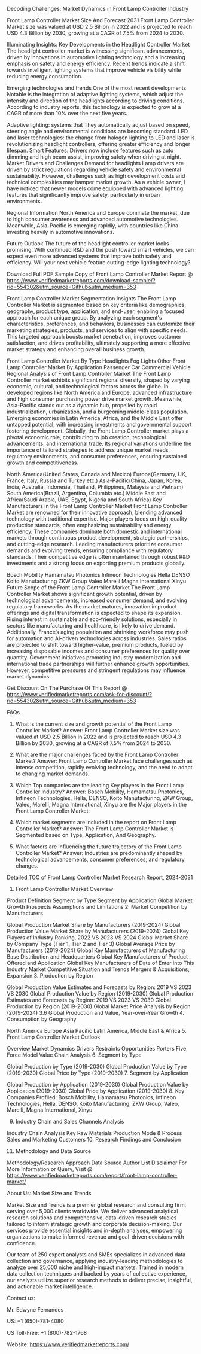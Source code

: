 Decoding Challenges: Market Dynamics in Front Lamp Controller Industry


Front Lamp Controller Market Size And Forecast 2031
Front Lamp Controller Market size was valued at USD 2.5 Billion in 2022 and is projected to reach USD 4.3 Billion by 2030, growing at a CAGR of 7.5% from 2024 to 2030.

Illuminating Insights: Key Developments in the Headlight Controller Market
The headlight controller market is witnessing significant advancements, driven by innovations in automotive lighting technology and a increasing emphasis on safety and energy efficiency. Recent trends indicate a shift towards intelligent lighting systems that improve vehicle visibility while reducing energy consumption.

Emerging technologies and trends
One of the most recent developments Notable is the integration of adaptive lighting systems, which adjust the intensity and direction of the headlights according to driving conditions. According to industry reports, this technology is expected to grow at a CAGR of more than 10% over the next five years.

Adaptive lighting: systems that They automatically adjust based on speed, steering angle and environmental conditions are becoming standard.
LED and laser technologies: the change from halogen lighting to LED and laser is revolutionizing headlight controllers, offering greater efficiency and longer lifespan.
Smart Features: Drivers now include features such as auto dimming and high beam assist, improving safety when driving at night.
Market Drivers and Challenges
Demand for headlights Lamp drivers are driven by strict regulations regarding vehicle safety and environmental sustainability. However, challenges such as high development costs and technical complexities may hamper market growth. As a vehicle owner, I have noticed that newer models come equipped with advanced lighting features that significantly improve safety, particularly in urban environments.

Regional Information
North America and Europe dominate the market, due to high consumer awareness and advanced automotive technologies. Meanwhile, Asia-Pacific is emerging rapidly, with countries like China investing heavily in automotive innovations.

Future Outlook
The future of the headlight controller market looks promising. With continued R&D and the push toward smart vehicles, we can expect even more advanced systems that improve both safety and efficiency. Will your next vehicle feature cutting-edge lighting technology?

Download Full PDF Sample Copy of Front Lamp Controller Market Report @ https://www.verifiedmarketreports.com/download-sample/?rid=554302&utm_source=Github&utm_medium=353

Front Lamp Controller Market Segmentation Insights
The Front Lamp Controller Market is segmented based on key criteria like demographics, geography, product type, application, and end-user, enabling a focused approach for each unique group. By analyzing each segment's characteristics, preferences, and behaviors, businesses can customize their marketing strategies, products, and services to align with specific needs. This targeted approach boosts market penetration, improves customer satisfaction, and drives profitability, ultimately supporting a more effective market strategy and enhancing overall business growth.

Front Lamp Controller Market By Type
Headlights
Fog Lights
Other
Front Lamp Controller Market By Application
Passenger Car
Commercial Vehicle
Regional Analysis of Front Lamp Controller Market
The Front Lamp Controller market exhibits significant regional diversity, shaped by varying economic, cultural, and technological factors across the globe. In developed regions like North America and Europe, advanced infrastructure and high consumer purchasing power drive market growth. Meanwhile, Asia-Pacific stands out as a dynamic hub, propelled by rapid industrialization, urbanization, and a burgeoning middle-class population. Emerging economies in Latin America, Africa, and the Middle East offer untapped potential, with increasing investments and governmental support fostering development. Globally, the Front Lamp Controller market plays a pivotal economic role, contributing to job creation, technological advancements, and international trade. Its regional variations underline the importance of tailored strategies to address unique market needs, regulatory environments, and consumer preferences, ensuring sustained growth and competitiveness.

North America(United States, Canada and Mexico)
Europe(Germany, UK, France, Italy, Russia and Turkey etc.)
Asia-Pacific(China, Japan, Korea, India, Australia, Indonesia, Thailand, Philippines, Malaysia and Vietnam)
South America(Brazil, Argentina, Columbia etc.)
Middle East and Africa(Saudi Arabia, UAE, Egypt, Nigeria and South Africa)
Key Manufacturers in the Front Lamp Controller Market
Front Lamp Controller Market are renowned for their innovative approach, blending advanced technology with traditional expertise. Major players focus on high-quality production standards, often emphasizing sustainability and energy efficiency. These companies dominate both domestic and international markets through continuous product development, strategic partnerships, and cutting-edge research. Leading manufacturers prioritize consumer demands and evolving trends, ensuring compliance with regulatory standards. Their competitive edge is often maintained through robust R&D investments and a strong focus on exporting premium products globally.

Bosch Mobility
Hamamatsu Photonics
Infineon Technologies
Hella
DENSO
Koito Manufacturing
ZKW Group
Valeo
Marelli
Magna International
Xinyu
Future Scope of the Front Lamp Controller Market
The Front Lamp Controller Market shows significant growth potential, driven by technological advancements, increased consumer demand, and evolving regulatory frameworks. As the market matures, innovation in product offerings and digital transformation is expected to shape its expansion. Rising interest in sustainable and eco-friendly solutions, especially in sectors like manufacturing and healthcare, is likely to drive demand. Additionally, France’s aging population and shrinking workforce may push for automation and AI-driven technologies across industries. Sales ratios are projected to shift toward higher-value, premium products, fueled by increasing disposable incomes and consumer preferences for quality over quantity. Government initiatives promoting industry modernization and international trade partnerships will further enhance growth opportunities. However, competitive pressures and stringent regulations may influence market dynamics.

Get Discount On The Purchase Of This Report @ https://www.verifiedmarketreports.com/ask-for-discount/?rid=554302&utm_source=Github&utm_medium=353

FAQs
1. What is the current size and growth potential of the Front Lamp Controller Market?
Answer: Front Lamp Controller Market size was valued at USD 2.5 Billion in 2022 and is projected to reach USD 4.3 Billion by 2030, growing at a CAGR of 7.5% from 2024 to 2030.

2. What are the major challenges faced by the Front Lamp Controller Market?
Answer: Front Lamp Controller Market face challenges such as intense competition, rapidly evolving technology, and the need to adapt to changing market demands.

3. Which Top companies are the leading Key players in the Front Lamp Controller Industry?
Answer: Bosch Mobility, Hamamatsu Photonics, Infineon Technologies, Hella, DENSO, Koito Manufacturing, ZKW Group, Valeo, Marelli, Magna International, Xinyu are the Major players in the Front Lamp Controller Market.

4. Which market segments are included in the report on Front Lamp Controller Market?
Answer: The Front Lamp Controller Market is Segmented based on Type, Application, And Geography.

5. What factors are influencing the future trajectory of the Front Lamp Controller Market?
Answer: Industries are predominantly shaped by technological advancements, consumer preferences, and regulatory changes.

Detailed TOC of Front Lamp Controller Market Research Report, 2024-2031
1. Front Lamp Controller Market Overview

Product Definition
Segment by Type
Segment by Application
Global Market Growth Prospects
Assumptions and Limitations
2. Market Competition by Manufacturers

Global Production Market Share by Manufacturers (2019-2024)
Global Production Value Market Share by Manufacturers (2019-2024)
Global Key Players of Industry Ranking, 2022 VS 2023 VS 2024
Global Market Share by Company Type (Tier 1, Tier 2 and Tier 3)
Global Average Price by Manufacturers (2019-2024)
Global Key Manufacturers of Manufacturing Base Distribution and Headquarters
Global Key Manufacturers of Product Offered and Application
Global Key Manufacturers of Date of Enter into This Industry
Market Competitive Situation and Trends
Mergers & Acquisitions, Expansion
3. Production by Region

Global Production Value Estimates and Forecasts by Region: 2019 VS 2023 VS 2030
Global Production Value by Region (2019-2030)
Global Production Estimates and Forecasts by Region: 2019 VS 2023 VS 2030
Global Production by Region (2019-2030)
Global Market Price Analysis by Region (2019-2024) 3.6 Global Production and Value, Year-over-Year Growth
4. Consumption by Geography

North America
Europe
Asia Pacific
Latin America, Middle East & Africa
5. Front Lamp Controller Market Outlook

Overview
Market Dynamics
Drivers
Restraints
Opportunities
Porters Five Force Model
Value Chain Analysis 
6. Segment by Type

Global Production by Type (2019-2030)
Global Production Value by Type (2019-2030)
Global Price by Type (2019-2030)
7. Segment by Application

Global Production by Application (2019-2030)
Global Production Value by Application (2019-2030)
Global Price by Application (2019-2030)
8. Key Companies Profiled: Bosch Mobility, Hamamatsu Photonics, Infineon Technologies, Hella, DENSO, Koito Manufacturing, ZKW Group, Valeo, Marelli, Magna International, Xinyu

9. Industry Chain and Sales Channels Analysis

Industry Chain Analysis
Key Raw Materials
Production Mode & Process
Sales and Marketing
Customers
10. Research Findings and Conclusion

11. Methodology and Data Source

Methodology/Research Approach
Data Source
Author List
Disclaimer
For More Information or Query, Visit @ https://www.verifiedmarketreports.com/report/front-lamp-controller-market/

About Us: Market Size and Trends

Market Size and Trends is a premier global research and consulting firm, serving over 5,000 clients worldwide. We deliver advanced analytical research solutions and comprehensive, data-driven research studies tailored to inform strategic growth and corporate decision-making. Our services provide essential insights and in-depth analyses, empowering organizations to make informed revenue and goal-driven decisions with confidence.

Our team of 250 expert analysts and SMEs specializes in advanced data collection and governance, applying industry-leading methodologies to analyze over 25,000 niche and high-impact markets. Trained in modern data collection techniques and backed by years of collective experience, our analysts utilize superior research methods to deliver precise, insightful, and actionable market intelligence.

Contact us:

Mr. Edwyne Fernandes

US: +1 (650)-781-4080

US Toll-Free: +1 (800)-782-1768

Website: https://www.verifiedmarketreports.com/
